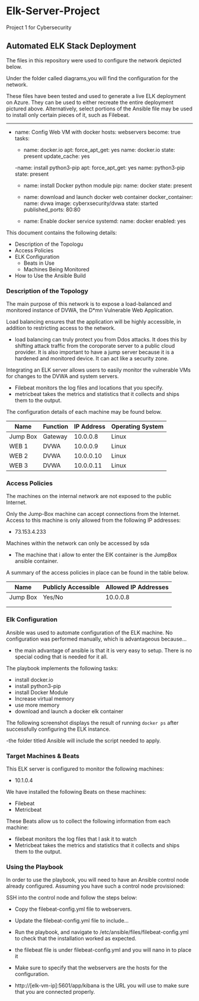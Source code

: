 # Elk-Server-Project
Project 1 for Cybersecurity 
## Automated ELK Stack Deployment

The files in this repository were used to configure the network depicted below.

Under the folder called diagrams,you will find the configuration for the network. 


These files have been tested and used to generate a live ELK deployment on Azure. They can be used to either recreate the entire deployment pictured above. Alternatively, select portions of the Ansible file may be used to install only certain pieces of it, such as Filebeat.

 ---
 - name: Config Web VM with docker
   hosts: webservers
   become: true
   tasks:
   
   - name: docker.io
     apt: 
       force_apt_get: yes
       name: docker.io
       state: present
       update_cache: yes
       
    -name: install python3-pip
     apt:
       force_apt_get: yes
       name: python3-pip
       state: present
       
    - name: install Docker python module
      pip: 
        name: docker
        state: present 
        
     - name: download and launch docker web container
       docker_container:
         name: dvwa
         image: cyberxsecurity/dvwa
         state: started
         published_ports: 80:80
         
      - name: Enable docker service
        systemd:
          name: docker 
          enabled: yes 

This document contains the following details:
- Description of the Topologu
- Access Policies
- ELK Configuration
  - Beats in Use
  - Machines Being Monitored
- How to Use the Ansible Build


### Description of the Topology

The main purpose of this network is to expose a load-balanced and monitored instance of DVWA, the D*mn Vulnerable Web Application.

Load balancing ensures that the application will be highly accessible, in addition to restricting access to the network.
- load balancing can truly protect you from Ddos attacks. It does this by shifting attack traffic from the coroporate server to a public cloud provider. It is also important to have a jump server because it is a hardened and monitored device. It can act like a security zone. 

Integrating an ELK server allows users to easily monitor the vulnerable VMs for changes to the DVWA and system servers.
- Filebeat monitors the log files and locations that you specify. 
- metricbeat takes the metrics and statistics that it collects and ships them to the output. 

The configuration details of each machine may be found below.


| Name     | Function | IP Address | Operating System |
|----------|----------|------------|------------------|
| Jump Box | Gateway  | 10.0.0.8   | Linux            |
| WEB 1    | DVWA     | 10.0.0.9   | Linux            |
| WEB 2    | DVWA     | 10.0.0.10  | Linux
| WEB 3    | DVWA     | 10.0.0.11  | Linux

### Access Policies

The machines on the internal network are not exposed to the public Internet. 

Only the Jump-Box machine can accept connections from the Internet. Access to this machine is only allowed from the following IP addresses:
- 73.153.4.233

Machines within the network can only be accessed by sda
- The machine that i allow to enter the ElK container is the JumpBox ansible container. 

A summary of the access policies in place can be found in the table below.

| Name     | Publicly Accessible | Allowed IP Addresses |
|----------|---------------------|----------------------|
| Jump Box | Yes/No              | 10.0.0.8             |
|          |                     |                      |
|          |                     |                      |

### Elk Configuration

Ansible was used to automate configuration of the ELK machine. No configuration was performed manually, which is advantageous because...
- the main advantage of ansible is that it is very easy to setup. There is no special coding that is needed for it all. 

The playbook implements the following tasks:
- install docker.io
- install python3-pip
- install Docker Module
- Increase virtual memory
- use more memory
- download and launch a docker elk container

The following screenshot displays the result of running `docker ps` after successfully configuring the ELK instance.

-the folder titled Ansible will include the script needed to apply. 

### Target Machines & Beats
This ELK server is configured to monitor the following machines:
- 10.1.0.4

We have installed the following Beats on these machines:
- Filebeat
- Metricbeat

These Beats allow us to collect the following information from each machine:
- filebeat monitors the log files that I ask it to watch
- Metricbeat takes the metrics and statistics that it collects and ships them to the output. 

### Using the Playbook
In order to use the playbook, you will need to have an Ansible control node already configured. Assuming you have such a control node provisioned: 

SSH into the control node and follow the steps below:
- Copy the filebeat-config.yml file to webservers.
- Update the filebeat-config.yml file to include...
- Run the playbook, and navigate to /etc/ansible/files/filebeat-config.yml to check that the installation worked as expected.

- the filebeat file is under filebeat-config.yml and you will nano in to place it
- Make sure to specify that the webservers are the hosts for the configuration. 
- http://[elk-vm-ip]:5601/app/kibana is the URL you will use to make sure that you are connected properly. 


